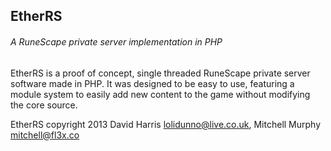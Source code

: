 ## EtherRS
###### A RuneScape private server implementation in PHP

EtherRS is a proof of concept, single threaded RuneScape private server software made in PHP.
It was designed to be easy to use, featuring a module system to easily add new content to the game without modifying the core source.

EtherRS copyright 2013 David Harris <lolidunno@live.co.uk>, Mitchell Murphy <mitchell@fl3x.co>

